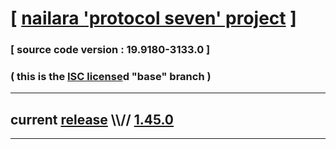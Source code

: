 
# [ [nailara 'protocol seven' project](http://src.nailara.net/) ]

### [ source code version : 19.9180-3133.0 ]

### ( this is the [ISC license](license)d "base" branch )
---
## current [release](https://github.com/anotherlink/nailara/releases) \\\\// [1.45.0](https://github.com/anotherlink/nailara/releases/tag/1.45.0)
---
